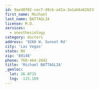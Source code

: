 ```yaml
---
id: 9ae40f82-cec7-49cb-a42a-3a1ab6a62b23
first_name: Michael
last_name: BATTAGLIA
license: M.D.
services:
  - anesthesiology
category: doctors
address: '9260 W. Sunset Rd'
city: 'Las Vegas'
state: NV
zip: '89148'
phone: 760-464-2442
title: 'Michael BATTAGLIA'
_geoloc:
  lat: 36.0715
  lng: -115.189
---
```

